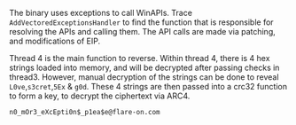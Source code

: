 The binary uses exceptions to call WinAPIs. Trace `AddVectoredExceptionsHandler` to find the function that is responsible for resolving the APIs and calling them. The API calls are made via patching, and modifications of EIP.

Thread 4 is the main function to reverse. Within thread 4, there is 4 hex strings loaded into memory, and will be decrypted after passing checks in thread3. However, manual decryption of the strings can be done to reveal `L0ve`,`s3cret`,`5Ex` & `g0d`. These 4 strings are then passed into a crc32 function to form a key, to decrypt the ciphertext via ARC4.

`n0_mOr3_eXcEpti0n$_p1ea$e@flare-on.com`